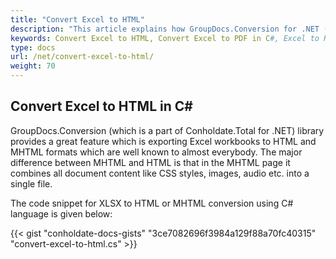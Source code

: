 ```yaml
---
title: "Convert Excel to HTML"
description: "This article explains how GroupDocs.Conversion for .NET (which is a part of Conholdate.Total for .NET) supports Excel conversion to HTML."
keywords: Convert Excel to HTML, Convert Excel to PDF in C#, Excel to HTML
type: docs
url: /net/convert-excel-to-html/
weight: 70
---
```


## Convert Excel to HTML in C#

GroupDocs.Conversion (which is a part of Conholdate.Total for .NET) library provides a great feature which is exporting Excel workbooks to HTML and MHTML formats which are well known to almost everybody. The major difference between MHTML and HTML is that in the MHTML page it combines all document content like CSS styles, images, audio etc. into a single file. 

The code snippet for XLSX to HTML or MHTML conversion using C# language is given below:



{{< gist "conholdate-docs-gists" "3ce7082696f3984a129f88a70fc40315" "convert-excel-to-html.cs" >}}











